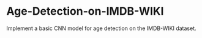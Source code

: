 # Age-Detection-on-IMDB-WIKI
Implement a basic CNN model for age detection on the IMDB-WIKI dataset.

